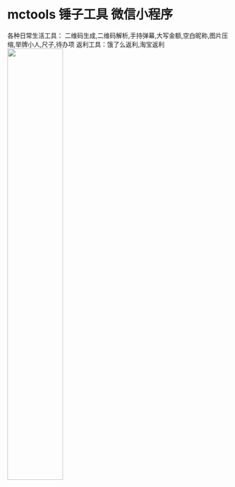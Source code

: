 # mctools 锤子工具 微信小程序
各种日常生活工具：
二维码生成,二维码解析,手持弹幕,大写金额,空白昵称,图片压缩,举牌小人,尺子,待办项
返利工具：饿了么返利,淘宝返利
<img src="https://user-images.githubusercontent.com/8809555/176345656-92d714c3-6e2f-49a5-ae0b-9e078c91bfcf.jpg" width="50%"/>

